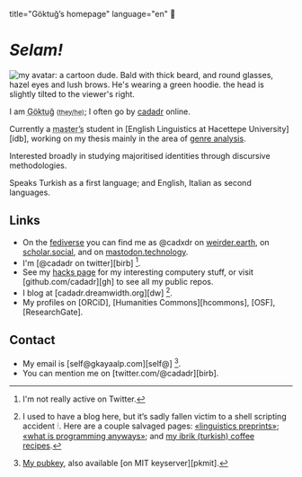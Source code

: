 title="Göktuğ’s homepage"
language="en"

# _Selam!_

 <img src="./avi.png" title="avatar" id="avatar" alt="my avatar: a cartoon dude. Bald with thick beard, and round glasses, hazel eyes and lush brows. He's wearing a green hoodie. the head is slightly tilted to the viewer's right."></img>

I am <abbr title="/gœk.'tuˑ/">Göktuğ</abbr>
<small>(<abbr title="English pronouns.">they/he</abbr>)</small>;
I often go by [cadadr](cadadr.html) online.

Currently a
<abbr title="second cycle, 'yüksek lisans' in Turkish">master’s</abbr>
student in [English Linguistics at Hacettepe University][idb], working
on my thesis mainly in the area of [genre
analysis](https://en.wikipedia.org/wiki/Genre_studies).

Interested broadly in studying majoritised identities through discursive
methodologies.

Speaks Turkish as a first language; and English, Italian as second
languages.

## Links

* On the [fediverse](https://en.wikipedia.org/wiki/Fediverse)
  you can find me as \@cadxdr on <a rel="me"
  href="https://weirder.earth/@cadxdr">weirder.earth</a>,
  on <a rel="me" href="https://scholar.social/@cadxdr">scholar.social</a>,
  and on <a rel="me" href="https://mastodon.technology/@cadxdr">mastodon.technology</a>.
* I'm [\@cadadr on twitter][birb] [^1].
* See my [hacks page](./hacks.html) for my interesting computery stuff,
  or visit [github.com/cadadr][gh] to see all my public repos.
* I blog at [cadadr.dreamwidth.org][dw] [^2].
* My profiles on [ORCiD], [Humanities Commons][hcommons], [OSF],
  [ResearchGate].

## Contact

* My email is [self\@gkayaalp.com][self\@] [^3].
* You can mention me on [twitter.com/\@cadadr][birb].

[^1]: I'm not really active on Twitter.
[^2]: I used to have a blog here, but it’s sadly fallen victim to a
  shell scripting accident 🕯.  Here are a couple salvaged pages:
  [«linguistics preprints»](./lingpreprints.html); [«what is
  programming anyways»](./what_is_prog.html); and [my ibrik (turkish)
  coffee recipes](./turkish-coffee.html).
[^3]: [My pubkey](./pubkey.asc), also available [on MIT keyserver][pkmit].
